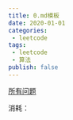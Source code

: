 ```yaml
---
title: 0.md模板
date: 2020-01-01
categories:
 - leetcode
tags:
 - leetcode
 - 算法
publish: false
---
```


[所有问题](https://leetcode-cn.com/problems/)

消耗：


```javascript

```